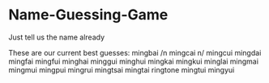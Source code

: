 # Name-Guessing-Game

Just tell us the name already

These are our current best guesses:
  mingbai
  /n
  mingcai
  n/
  mingcui
  mingdai
  mingfai
  mingfui
  minghai
  minggui
  minghui
  mingkai
  mingkui
  minglai
  mingmai
  mingmui
  mingpui
  mingrui
  mingtsai
  mingtai
  ringtone
  mingtui
  mingyui
